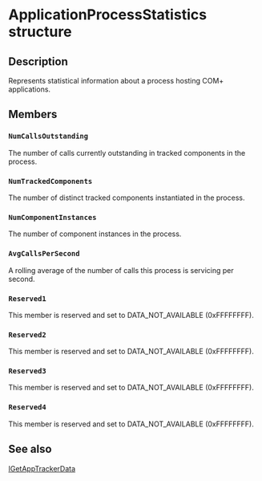 # ApplicationProcessStatistics structure

## Description

Represents statistical information about a process hosting COM+ applications.

## Members

### `NumCallsOutstanding`

The number of calls currently outstanding in tracked components in the process.

### `NumTrackedComponents`

The number of distinct tracked components instantiated in the process.

### `NumComponentInstances`

The number of component instances in the process.

### `AvgCallsPerSecond`

A rolling average of the number of calls this process is servicing per second.

### `Reserved1`

This member is reserved and set to DATA_NOT_AVAILABLE (0xFFFFFFFF).

### `Reserved2`

This member is reserved and set to DATA_NOT_AVAILABLE (0xFFFFFFFF).

### `Reserved3`

This member is reserved and set to DATA_NOT_AVAILABLE (0xFFFFFFFF).

### `Reserved4`

This member is reserved and set to DATA_NOT_AVAILABLE (0xFFFFFFFF).

## See also

[IGetAppTrackerData](https://learn.microsoft.com/windows/desktop/api/comsvcs/nn-comsvcs-igetapptrackerdata)